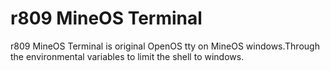 # r809 MineOS Terminal

r809 MineOS Terminal is original OpenOS tty on MineOS windows.Through the environmental variables to limit the shell to windows.